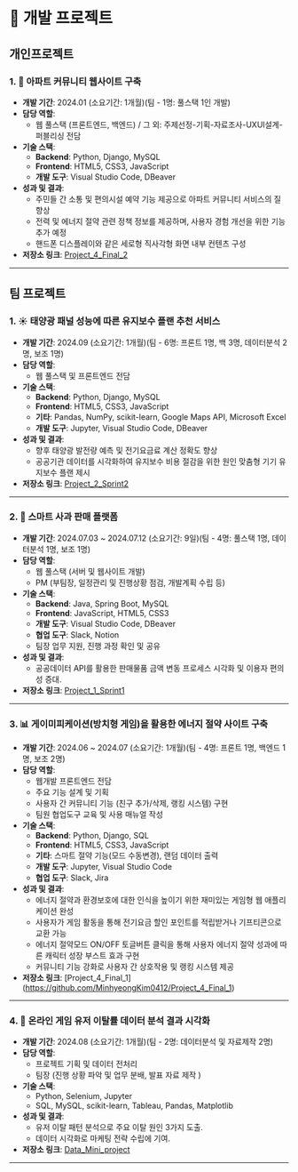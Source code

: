 # 📝 개발 프로젝트

## 개인프로젝트
### 1. 🏢 아파트 커뮤니티 웹사이트 구축
- **개발 기간**: 2024.01 (소요기간: 1개월)(팀 - 1명: 풀스택 1인 개발)
- **담당 역할**:  
  - 웹 풀스택 (프론트엔드, 백엔드) / 그 외: 주제선정-기획-자료조사-UXUI설계-퍼블리싱 전담
- **기술 스택**:  
  - **Backend**: Python, Django, MySQL  
  - **Frontend**: HTML5, CSS3, JavaScript   
  - **개발 도구**: Visual Studio Code, DBeaver  
- **성과 및 결과**:  
  - 주민들 간 소통 및 편의시설 예약 기능 제공으로 아파트 커뮤니티 서비스의 질 향상  
  - 전력 및 에너지 절약 관련 정책 정보를 제공하며, 사용자 경험 개선을 위한 기능 추가 예정
  - 핸드폰 디스플레이와 같은 세로형 직사각형 화면 내부 컨텐츠 구성 
- **저장소 링크**: [Project_4_Final_2](https://github.com/MinhyeongKim0412/Project_4_Final_2)

---

## 팀 프로젝트
### 1. ☀️ 태양광 패널 성능에 따른 유지보수 플랜 추천 서비스 
- **개발 기간**: 2024.09 (소요기간: 1개월)(팀 - 6명: 프론트 1명, 백 3명, 데이터분석 2명, 보조 1명)
- **담당 역할**:  
  - 웹 풀스택 및 프론트엔드 전담 
- **기술 스택**:  
  - **Backend**: Python, Django, MySQL  
  - **Frontend**: HTML5, CSS3, JavaScript  
  - **기타**: Pandas, NumPy, scikit-learn, Google Maps API, Microsoft Excel  
  - **개발 도구**: Jupyter, Visual Studio Code, DBeaver   
- **성과 및 결과**:  
  - 향후 태양광 발전량 예측 및 전기요금료 계산 정확도 향상  
  - 공공기관 데이터를 시각화하여 유지보수 비용 절감을 위한 원인 맞춤형 기기 유지보수 플랜 제시
- **저장소 링크**: [Project_2_Sprint2](https://github.com/MinhyeongKim0412/Project_2_Sprint2)

---

### 2. 🍎 스마트 사과 판매 플랫폼 
- **개발 기간**: 2024.07.03 ~ 2024.07.12 (소요기간: 9일)(팀 - 4명: 풀스택 1명, 데이터분석 1명, 보조 1명)
- **담당 역할**:  
  - 웹 풀스택 (서버 및 웹사이트 개발)
  - PM (부팀장, 일정관리 및 진행상황 점검, 개발계획 수립 등)
- **기술 스택**:  
  - **Backend**: Java, Spring Boot, MySQL  
  - **Frontend**: JavaScript, HTML5, CSS3  
  - **개발 도구**: Visual Studio Code, DBeaver  
  - **협업 도구**: Slack, Notion   
  - 팀장 업무 지원, 진행 과정 확인 및 공유  
- **성과 및 결과**:  
  - 공공데이터 API를 활용한 판매물품 금액 변동 프로세스 시각화 및 이용자 편의성 증대. 
- **저장소 링크**: [Project_1_Sprint1](https://github.com/MinhyeongKim0412/Project_1_Sprint1)

---

### 3. 📊 게이미피케이션(방치형 게임)을 활용한 에너지 절약 사이트 구축
- **개발 기간**: 2024.06 ~ 2024.07 (소요기간: 1개월)(팀 - 4명: 프론트 1명, 백엔드 1명, 보조 2명)
- **담당 역할**:
  - 웹개발 프론트엔드 전담
  - 주요 기능 설계 및 기획  
  - 사용자 간 커뮤니티 기능 (친구 추가/삭제, 랭킹 시스템) 구현  
  - 팀원 협업도구 교육 및 사용 매뉴얼 작성
- **기술 스택**:  
  - **Backend**: Python, Django, SQL  
  - **Frontend**: HTML5, CSS3, JavaScript  
  - **기타**: 스마트 절약 기능(모드 수동변경), 랜덤 데이터 출력  
  - **개발 도구**: Jupyter, Visual Studio Code  
  - **협업 도구**: Slack, Jira  
- **성과 및 결과**:  
  - 에너지 절약과 환경보호에 대한 인식을 높이기 위한 재미있는 게임형 웹 애플리케이션 완성  
  - 사용자가 게임 활동을 통해 전기요금 할인 포인트를 적립받거나 기프티콘으로 교환 가능  
  - 에너지 절약모드 ON/OFF 토글버튼 클릭을 통해 사용자 에너지 절약 성과에 따른 캐릭터 성장 부스트 효과 구현  
  - 커뮤니티 기능 강화로 사용자 간 상호작용 및 랭킹 시스템 제공
- **저장소 링크**: [Project_4_Final_1]
(https://github.com/MinhyeongKim0412/Project_4_Final_1)


---

### 4. 🍁 온라인 게임 유저 이탈률 데이터 분석 결과 시각화 
- **개발 기간**: 2024.08 (소요기간: 1개월)(팀 - 2명: 데이터분석 및 자료제작 2명)
- **담당 역할**:  
  - 프로젝트 기획 및 데이터 전처리 
  - 팀장 (진행 상황 파악 및 업무 분배, 발표 자료 제작 )  
- **기술 스택**:  
  - Python, Selenium, Jupyter  
  - SQL, MySQL, scikit-learn, Tableau, Pandas, Matplotlib   
- **성과 및 결과**:  
  - 유저 이탈 패턴 분석으로 주요 이탈 원인 3가지 도출.  
  - 데이터 시각화로 마케팅 전략 수립에 기여.  
- **저장소 링크**: [Data_Mini_project](https://github.com/MinhyeongKim0412/Data_Mini_project)

---
